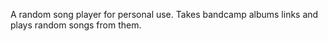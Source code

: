 A random song player for personal use. Takes bandcamp albums links and plays random songs from them.
